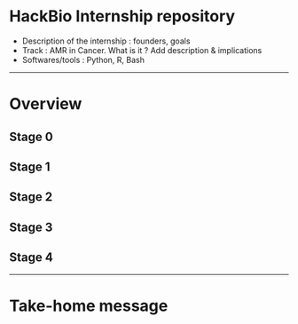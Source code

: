 # HackBio Internship repository

- Description of the internship : founders, goals
- Track : AMR in Cancer. What is it ? Add description & implications
- Softwares/tools : Python, R, Bash

---

# Overview

## Stage 0

## Stage 1

## Stage 2

## Stage 3

## Stage 4

---

# Take-home message

